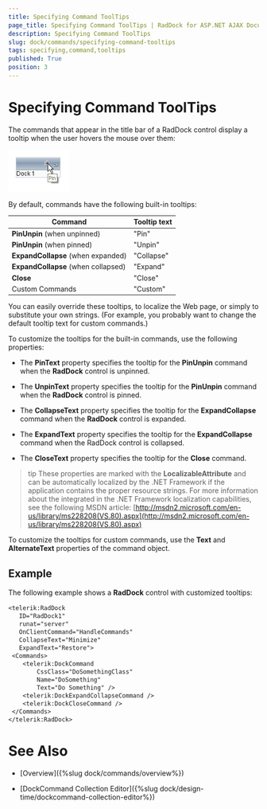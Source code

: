 ```yaml
---
title: Specifying Command ToolTips
page_title: Specifying Command ToolTips | RadDock for ASP.NET AJAX Documentation
description: Specifying Command ToolTips
slug: dock/commands/specifying-command-tooltips
tags: specifying,command,tooltips
published: True
position: 3
---
```


# Specifying Command ToolTips



The commands that appear in the title bar of a RadDock control display a tooltip when the user hovers the mouse over them:

![](images/dock-tooltip.png)

By default, commands have the following built-in tooltips:




| Command | Tooltip text |
| ------ | ------ |
| **PinUnpin** (when unpinned)|"Pin"|
| **PinUnpin** (when pinned)|"Unpin"|
| **ExpandCollapse** (when expanded)|"Collapse"|
| **ExpandCollapse** (when collapsed)|"Expand"|
| **Close** |"Close"|
|Custom Commands|"Custom"|

You can easily override these tooltips, to localize the Web page, or simply to substitute your own strings. (For example, you probably want to change the default tooltip text for custom commands.)

To customize the tooltips for the built-in commands, use the following properties:

* The **PinText** property specifies the tooltip for the **PinUnpin** command when the **RadDock** control is unpinned.

* The **UnpinText** property specifies the tooltip for the **PinUnpin** command when the **RadDock** control is pinned.

* The **CollapseText** property specifies the tooltip for the **ExpandCollapse** command when the **RadDock** control is expanded.

* The **ExpandText** property specifies the tooltip for the **ExpandCollapse** command when the RadDock control is collapsed.

* The **CloseText** property specifies the tooltip for the **Close** command.

>tip These properties are marked with the **LocalizableAttribute** and can be automatically localized by the .NET Framework if the application contains the proper resource strings. For more information about the integrated in the .NET Framework localization capabilities, see the following MSDN article:
>[http://msdn2.microsoft.com/en-us/library/ms228208(VS.80).aspx](http://msdn2.microsoft.com/en-us/library/ms228208(VS.80).aspx)
>


To customize the tooltips for custom commands, use the **Text** and **AlternateText** properties of the command object.

## Example

The following example shows a **RadDock** control with customized tooltips:

````ASP.NET
<telerik:RadDock
   ID="RadDock1"
   runat="server"
   OnClientCommand="HandleCommands"
   CollapseText="Minimize"
   ExpandText="Restore">
 <Commands>
    <telerik:DockCommand
        CssClass="DoSomethingClass"
        Name="DoSomething"
        Text="Do Something" />
    <telerik:DockExpandCollapseCommand />
    <telerik:DockCloseCommand />
 </Commands>
</telerik:RadDock> 
````



# See Also

 * [Overview]({%slug dock/commands/overview%})

 * [DockCommand Collection Editor]({%slug dock/design-time/dockcommand-collection-editor%})
